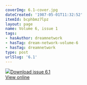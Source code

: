 ```yaml
---
coverImg: 6.1-cover.jpg
dateCreated: '1987-05-01T11:32:52'
itemId: bcphbmz7lpz
layout: page
name: Volume 6, issue 1
tags:
- hasAuthor: dreamnetwork
- hasTag: dream-network-volume-6
- hasTag: dreamnetwork
type: post
urlSlug: '6.1'
---
```

<img class="card-journal-img" src="../images/6.1-rect.jpg"/><a href="../files/pdfs/Volume_6/6.1-Dream-Network-Bulletin_Volume-6-Number-1.pdf" download="">Download issue 6.1</a><br><a href="../files/pdfs/Volume_6/6.1-Dream-Network-Bulletin_Volume-6-Number-1.pdf">View online</a>